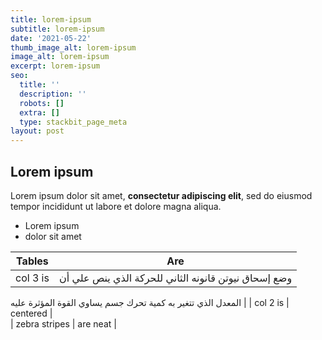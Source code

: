 ```yaml
---
title: lorem-ipsum
subtitle: lorem-ipsum
date: '2021-05-22'
thumb_image_alt: lorem-ipsum
image_alt: lorem-ipsum
excerpt: lorem-ipsum
seo:
  title: ''
  description: ''
  robots: []
  extra: []
  type: stackbit_page_meta
layout: post
---
```

## Lorem ipsum

Lorem ipsum dolor sit amet, **consectetur adipiscing elit**, sed do eiusmod tempor incididunt ut labore et dolore magna aliqua.

- Lorem ipsum
- dolor sit amet

| Tables        | Are           |
| ------------- |:-------------:|
| col 3 is      | وضع إسحاق نيوتن قانونه الثاني للحركة الذي ينص علي أن
المعدل الذي تتغير به كمية تحرك جسم يساوي القوة المؤثرة
عليه |
| col 2 is      | centered      |  
| zebra stripes | are neat      |
